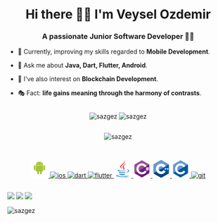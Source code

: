<h1 align="center">Hi there ✌🏽 I'm Veysel Ozdemir</h1>
<h3 align="center">A passionate Junior Software Developer ✊🏽</h3>

- 🌱 Currently, improving my skills regarded to **Mobile Development**.

- 💬 Ask me about **Java, Dart, Flutter, Android**.

- 👀 I've also interest on **Blockchain Development**.

- 🎭 Fact: **life gains meaning through the harmony of contrasts**.

##
<div align="center">
  <a><img src="https://github-readme-stats.vercel.app/api?username=sazgez&show_icons=true&theme=algolia&locale=en&count_private=true" alt="sazgez" /></a>
  <a><img src="https://github-readme-streak-stats.herokuapp.com/?user=sazgez&theme=algolia" alt="sazgez" /></a>
</div>

##
<div>
  <p align="center"><img src="https://github-readme-stats.vercel.app/api/top-langs?username=sazgez&show_icons=true&locale=en&theme=algolia&layout=donut&exclude_repo=Minote,MiTracker&langs_count=10" alt="sazgez" /></p>
</div>

<div style="display: inline_block"><br>  
<p align="center"> 
  <a href="https://developer.android.com" target="_blank" rel="noreferrer"> <img src="https://raw.githubusercontent.com/devicons/devicon/master/icons/android/android-original-wordmark.svg" alt="android" width="40" height="40"/> </a>
  <a href="https://developer.apple.com" target="_blank" rel="noreferrer"> <img src="https://user-images.githubusercontent.com/68303716/177215082-249f4005-401b-46ba-bb56-edf9b1c9bc2d.svg" alt="ios" width="40" height="40"/> </a>
  <a href="https://dart.dev" target="_blank" rel="noreferrer"> <img src="https://www.vectorlogo.zone/logos/dartlang/dartlang-icon.svg" alt="dart" width="40" height="40"/> </a> 
  <a href="https://flutter.dev" target="_blank" rel="noreferrer"> <img src="https://www.vectorlogo.zone/logos/flutterio/flutterio-icon.svg" alt="flutter" width="40" height="40"/> </a>
  <a href="https://www.java.com" target="_blank" rel="noreferrer"> <img src="https://raw.githubusercontent.com/devicons/devicon/master/icons/java/java-original.svg" alt="java" width="40" height="40"/> </a>
  <a href="https://www.w3schools.com/cs/" target="_blank" rel="noreferrer"> <img src="https://raw.githubusercontent.com/devicons/devicon/master/icons/csharp/csharp-original.svg" alt="csharp" width="40" height="40"/> </a>
  <a href="https://www.w3schools.com/cpp/" target="_blank" rel="noreferrer"> <img src="https://raw.githubusercontent.com/devicons/devicon/master/icons/cplusplus/cplusplus-original.svg" alt="cplusplus" width="40" height="40"/> </a> 
  <a href="https://www.cprogramming.com/" target="_blank" rel="noreferrer"> <img src="https://raw.githubusercontent.com/devicons/devicon/master/icons/c/c-original.svg" alt="c" width="40" height="40"/> </a>    
  <a href="https://git-scm.com/" target="_blank" rel="noreferrer"> <img src="https://www.vectorlogo.zone/logos/git-scm/git-scm-icon.svg" alt="git" width="40" height="40"/> </a> 
</p>
</div>

##
<div> 
  <a href = "mailto:wishell.rock.4@gmail.com"><img src="https://img.shields.io/badge/-Gmail-%23333?style=for-the-badge&logo=gmail&logoColor=white" target="_blank"></a>
  <a href="https://www.linkedin.com/in/veyselch4133/" target="_blank"><img src="https://img.shields.io/badge/-LinkedIn-%230077B5?style=for-the-badge&logo=linkedin&logoColor=white" target="_blank"></a> 
  <a href="https://twitter.com/sazgez" target="_blank"><img src="https://img.shields.io/badge/Twitter-1DA1F2?style=for-the-badge&logo=twitter&logoColor=white" target="_blank"></a>
</div>

<div>
  <p> <img src="https://komarev.com/ghpvc/?username=sazgez&label=Profile%20views&color=0e75b6&style=flat" alt="sazgez" /> </p>
</div>
